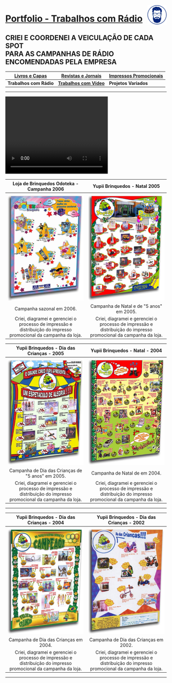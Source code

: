 [<img align="right"  width="60" height="60" src="https://github.com/3DGuima/3DGuima/blob/dc8573070b20afbede441ea49ea88372232a8089/main-images/eu-icon-256x256-2020.png">](https://github.com/3DGuima)
# <ins>Portfolio - Trabalhos com Rádio</ins>

## CRIEI E COORDENEI A VEICULAÇÃO DE CADA SPOT<br>PARA AS CAMPANHAS DE RÁDIO ENCOMENDADAS PELA EMPRESA

| [**Livros e Capas**](/livros-capas/livros-capas.md) | [**Revistas e Jornais**](/revistas-jornais/revistas-jornais.md) | [**Impressos Promocionais**](/impressos-promocionais/impressos-promocionais.md) |
| -------------- | ------------------ | ---------------------- |
| **Trabalhos com Rádio** | [**Trabalhos com Vídeo**](/trabalhos-video/trabalhos-video.md) | **Projetos Variados** |

----

<div>
<video width="320" height="240" controls>
  <source src="/trabalhos-radio/01-yupii-natal-spot-radio-2005.mp4" type="video/mp4">
</video>
</div>


**Loja de Brinquedos Odoteka - Campanha 2006** | **Yupii Brinquedos - Natal 2005**
:------------------------------------:|:------------------------------------:
![](/impressos-promocionais/001-impresso-promocional-loja-brinquedos-odoteka-2006.jpg)  | ![](/impressos-promocionais/002-impresso-promocional-campanha-natal-yupii-brinquedos-2005.jpg) |
Campanha sazonal em 2006. | Campanha de Natal e de "5 anos" em 2005.
Criei, diagramei e gerenciei o processo de impressão e distribuição do impresso promocional da campanha da loja. | Criei, diagramei e gerenciei o processo de impressão e distribuição do impresso promocional da campanha da loja.

**Yupii Brinquedos - Dia das Crianças - 2005** | **Yupii Brinquedos - Natal - 2004**
:--------------------:|:-----------:
![](/impressos-promocionais/003-impresso-promocional-campanha-dia-criancas-yupii-brinquedos-2005.jpg) | ![](/impressos-promocionais/004-impresso-promocional-campanha-natal-yupii-brinquedos-2004.jpg)|
Campanha de Dia das Crianças de "5 anos" em 2005. | Campanha de Natal de em 2004.
Criei, diagramei e gerenciei o processo de impressão e distribuição do impresso promocional da campanha da loja. | Criei, diagramei e gerenciei o processo de impressão e distribuição do impresso promocional da campanha da loja.
 
----

**Yupii Brinquedos - Dia das Crianças - 2004** | **Yupii Brinquedos - Dia das Crianças - 2002** 
:---------------------------:|:---------------------------:
![](/impressos-promocionais/005-impresso-promocional-campanha-dia-criancas-yupii-brinquedos-2004.jpg)| ![](/impressos-promocionais/006-impresso-promocional-campanha-dia-criancas-yupii-brinquedos-2002.jpg)
Campanha de Dia das Crianças em 2004. | Campanha de Dia das Crianças em 2002.
Criei, diagramei e gerenciei o processo de impressão e distribuição do impresso promocional da campanha da loja. | Criei, diagramei e gerenciei o processo de impressão e distribuição do impresso promocional da campanha da loja.

----